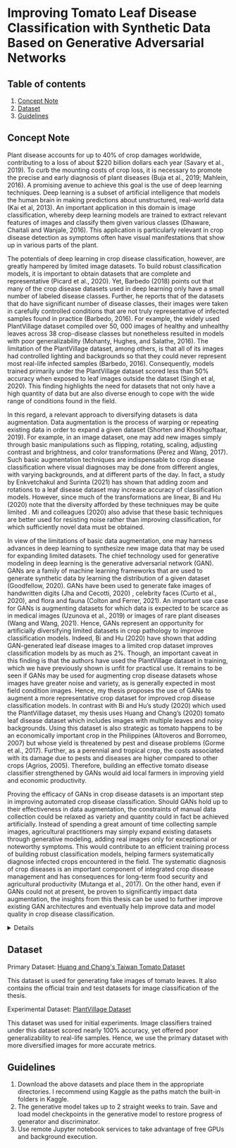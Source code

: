 # Improving Tomato Leaf Disease Classification with Synthetic Data Based on Generative Adversarial Networks

## Table of contents
1. [Concept Note](#concept_note)
2. [Dataset](#dataset)
3. [Guidelines](#guidelines)


## Concept Note <a name="concept_note">
Plant disease accounts for up to 40% of crop damages worldwide, contributing to a loss of about $220 billion dollars each year (Savary et al., 2019). To curb the mounting costs of crop loss, it is necessary to promote the precise and early diagnosis of plant diseases (Buja et al., 2019; Mahlein, 2016). A promising avenue to achieve this goal is the use of deep learning techniques. Deep learning is a subset of artificial intelligence that models the human brain in making predictions about unstructured, real-world data (Kai et al, 2013). An important application in this domain is image classification, whereby deep learning models are trained to extract relevant features of images and classify them given various classes (Dhaware, Chaitali and Wanjale, 2016). This application is  particularly relevant in crop disease detection as symptoms often have visual manifestations that show up in various parts of the plant.

The potentials of deep learning in crop disease classification, however, are greatly hampered by limited    image datasets. To build robust classification models, it is important to obtain datasets that are complete and representative (Picard et al., 2020). Yet, Barbedo (2018) points out that many of the crop disease datasets used in deep learning   only have a small number of labeled disease classes. Further, he reports that of the datasets that do have   significant number of disease classes, their images were taken in carefully controlled conditions that are not  truly representative of infected samples found in practice (Barbedo, 2016). For example, the widely used PlantVillage dataset compiled over 50, 000 images of healthy and unhealthy leaves across 38 crop-disease classes but nonetheless resulted in models with poor generalizability (Mohanty, Hughes, and Salathe, 2016). The limitation of the PlantVillage dataset, among others, is that all of its images had controlled lighting and backgrounds so that they could never represent most real-life infected samples (Barbedo, 2016). Consequently, models trained primarily under the PlantVillage dataset scored less than 50% accuracy when exposed to leaf images outside the dataset (Singh et al, 2020). This finding highlights the need for datasets that not only have a high quantity of data but are also diverse enough to cope   with the wide range of conditions found in the field.

In this regard, a relevant approach to diversifying datasets is data augmentation. Data augmentation is the process of warping or repeating existing data in order to expand a given dataset (Shorten and Khoshgoftaar, 2019). For example, in an image dataset, one may add new images simply through basic manipulations such as flipping, rotating, scaling, adjusting contrast and brightness, and color transformations (Perez and Wang, 2017). Such basic augmentation techniques are indispensable to crop disease classification where visual diagnoses may be done from different angles, with varying backgrounds, and at different parts of the day. In fact, a study by Enkvetchakul and Surinta (2021) has shown that adding zoom and rotations to a leaf disease dataset may increase accuracy of classification models. However, since much of the transformations are linear, Bi and Hu (2020) note that the diversity   afforded by these techniques may be quite limited . Mi and colleagues (2020) also advise that these basic techniques are better used for resisting noise rather than improving classification, for which sufficiently novel data must be obtained.

In view of the limitations of basic data augmentation, one may harness advances in deep learning to synthesize new image data that may be used for expanding limited datasets. The chief technology used for generative modeling in deep learning is the generative adversarial network (GAN). GANs are a family of machine learning frameworks that are used to generate synthetic data by learning the distribution of a given dataset (Goodfellow, 2020). GANs have been used to generate fake images of handwritten digits (Jha and Cecotti, 2020) , celebrity faces (Curto et al., 2020), and flora and fauna (Colton and Ferrer, 2021). An important use case for GANs is augmenting datasets for which data is expected to be scarce as in medical images (Uzunova et al., 2019) or images of rare plant diseases (Wang and Wang, 2021). Hence, GANs represent an opportunity for artificially diversifying limited datasets in crop pathology to improve classification models. Indeed, Bi and Hu (2020) have shown that adding GAN-generated leaf disease images to a limited crop dataset improves classification models by as much as 2%. Though, an important caveat in this finding   is that the authors have used the PlantVillage dataset in training, which we have previously shown is unfit for practical use. It remains to be seen if GANs may be used for augmenting crop disease datasets whose images have greater noise and variety, as is generally expected in most field condition images. 
Hence, my  thesis proposes the use of GANs to augment a more representative crop dataset for improved crop disease classification models. In contrast with Bi and Hu’s study (2020) which used the PlantVillage dataset, my thesis uses Huang and Chang’s (2020) tomato leaf disease dataset which includes images with multiple leaves and noisy backgrounds. Using this dataset is also strategic as tomato happens to be an economically important crop in the Philippines (Altoveros and Borromeo, 2007) but whose yield is threatened by pest and disease problems (Gorme et al., 2017). Further, as a perennial and tropical crop, the costs associated with its damage due to pests and diseases are higher compared to other crops (Agrios, 2005). Therefore, building an effective tomato disease classifier strengthened by GANs would aid local farmers in improving yield and economic productivity. 

Proving the efficacy of GANs in crop disease datasets is an important step in improving automated crop disease classification. Should GANs hold up to their effectiveness in data augmentation, the constraints of manual data collection could be relaxed as variety and quantity could in fact be achieved artificially. Instead of spending a great amount of time collecting sample images, agricultural practitioners may simply expand existing datasets through generative modeling, adding real images only for exceptional or noteworthy symptoms. This would contribute to an efficient training process of building robust classification models, helping farmers systematically diagnose infected crops encountered in the field. The systematic diagnosis of crop diseases is an important component of integrated crop disease management and has consequences for long-term food security and agricultural productivity (Mutanga et al., 2017). On the other hand, even if GANs could not at present, be proven to significantly impact data augmentation, the insights from this thesis can be used to further improve existing GAN architectures and eventually help improve data and model quality in crop   disease classification.
 
<details>
<summary>References</summary>
<br>
Agrios, G. (2005). Plant pathology. Elsevier.
  
Altoveros, N., & Borromeo, T. (2007). Country report on the state of plant genetic resources for food and agriculture philippines. The state of the plant genetic resources for food and agriculture of the philippines (1997- 2006).
  
Barbedo, J. (2016). A review on the main challenges in automatic plant disease identification based on visible range images. Biosystems Engineering, 144, 52–60. https://doi.org/10.1016/j.biosystemseng.2016.01.017
  
Barbedo, J. G. A. (2018). Impact of dataset size and variety on the effectiveness of deep learning and transfer learning for plant disease classification. Computers and Electronics in Agriculture, 153, 46–53. https://doi.org/10.1016/j.compag.2018.08.013
  
Bi, L., & Hu, G. (2020). Improving image-based plant disease classification with generative adversarial network under limited training set. Frontiers in Plant Science, 11. https://doi.org/10.3389/fpls.2020.583438
  
Buja, I., Sabella, E., Monteduro, A. G., Chiriacò, M. S., Bellis, D., Luvisi, A., & Maruccio, G. (2021). Advances in plant disease detection and monitoring: From traditional assays to in-field diagnostics. Sensors, 21, 2129. https://doi.org/10.3390/s21062129
  
Colton, S., & Ferrer, B. (2021). GANlapse generative photography. https://computationalcreativity.net/iccc21/wp-content/uploads/2021/09/ICCC_2021_paper_120.pdf
Curtó, D., Zarza, C., de la Torre, F., King, I., & Lyu, M. R. (2020, April). High-resolution deep convolutional generative adversarial networks. ArXiv:1711.06491 [Cs]. https://arxiv.org/abs/1711.06491
  
Dhaware, C., & Wanjale, M. (2016). Survey on image classification methods in image processing. International Journal of Computer Science Trends and Technology (IJCS T), 4. http://www.ijcstjournal.org/volume-4/issue-3/IJCST-V4I3P40.pdf
  
Enkvetchakul, P., & Surinta, O. (2021). Effective data augmentation and training techniques for improving deep learning in plant leaf disease recognition. Applied Science and Engineering Progress. https://doi.org/10.14416/j.asep.2021.01.003
  
Goodfellow, I., Pouget-Abadie, J., Mirza, M., Xu, B., Warde-Farley, D., Ozair, S., Courville, A., & Bengio, Y. (2020). Generative adversarial networks. Communications of the ACM, 63, 139–144. https://doi.org/10.1145/3422622
  
Gorme, A. L., Gonzaga, Z., Capuno, O., Rom, J., McDougall, S., Goldwater, A., & Rogers, G. (2017). Growth and yield of tomato (Solanum lycopersicum) as influenced by different soil organic amendments and types of cultivation. Annals of Tropical Research, 116–128. https://doi.org/10.32945/atr39sb9.2017
  
Huang, Mei-Ling; Chang, Ya-Han (2020), “Dataset of Tomato Leaves”, Mendeley Data, V1, doi: 10.17632/ngdgg79rzb.1
  
Jha, G., & Cecotti, H. (2020). Data augmentation for handwritten digit recognition using generative adversarial networks. Multimedia Tools and Applications. https://doi.org/10.1007/s11042-020-08883-w
  
Kai, Yu, Lei, J., Yuqiang, C., Wei, & Xu. (2013). Deep learning: Yesterday, today, and tomorrow. Journal of Computer Research and Development, 50, 1799. https://crad.ict.ac.cn/EN/abstract/abstract1340.shtml
  
Mahlein, A.-K. (2016). Plant disease detection by imaging sensors – parallels and specific demands for precision agriculture and plant phenotyping. Plant Disease, 100, 241–251. https://doi.org/10.1094/pdis-03-15-0340-fe
  
Mi, J., Hao, X., Yang, S., Gao, W., Li, M., & Minjuan, W. (2020). Res-wgan: Image classification for plant small-scale datasets. https://doi.org/10.21203/rs.2.23790/v1
  
Mohanty, S. P., Hughes, D. P., & Salathé, M. (2016). Using deep learning for image-based plant disease detection. Frontiers in Plant Science, 7. https://doi.org/10.3389/fpls.2016.01419
  
Mutanga, O., Dube, T., & Galal, O. (2017). Remote sensing of crop health for food security in Africa: Potentials and constraints. Remote Sensing Applications: Society and Environment, 8, 231–239. https://doi.org/10.1016/j.rsase.2017.10.004
  
Perez, L., & Wang, J. (2017, December). The effectiveness of data augmentation in image classification using deep learning. ArXiv:1712.04621 [Cs]. https://arxiv.org/abs/1712.04621
  
Picard, S., Chapdelaine, C., Cappi, C., Gardes, L., Jenn, E., Lefevre, B., & Soumarmon, T. (2020). Ensuring dataset quality for machine learning certification. IEEE Xplore, 275–282. https://doi.org/10.1109/ISSREW51248.2020.00085
  
Savary, S., Willocquet, L., Pethybridge, S. J., Esker, P., McRoberts, N., & Nelson, A. (2019). The global burden of pathogens and pests on major food crops. Nature Ecology & Evolution, 3, 430–439. https://doi.org/10.1038/s41559-018-0793-y
  
Shorten, C., & Khoshgoftaar, Taghi M. (2019). A survey on image data augmentation for deep learning. Journal of Big Data, 6. https://doi.org/10.1186/s40537-019-0197-0
  
Singh, D., Jain, N., Jain, P., Kayal, P., Kumawat, S., & Batra, N. (2020). Plantdoc: a dataset for visual plant disease detection (pp. 249–253).
Uzunova, H., Ehrhardt, J., Jacob, F., Frydrychowicz, A., & Handels, H. (2019). Multi-scale GANs for memory-efficient generation of high resolution medical images. Lecture Notes in Computer Science, 112–120. https://doi.org/10.1007/978-3-030-32226-7_13
  
Wang, Y., & Wang, S. (2021). IMAL: An improved meta-learning approach for few-shot classification of plant diseases. IEEE Xplore, 1–7. https://doi.org/10.1109/BIBE52308.2021.9635575

</details>
</a>

## Dataset <a name="dataset">
Primary Dataset: [Huang and Chang's Taiwan Tomato Dataset](https://data.mendeley.com/datasets/ngdgg79rzb/1)
  
This dataset is used for generating fake images of tomato leaves. It also contains the official train and test datasets for image classification of the thesis.
  
Experimental Dataset: [PlantVillage Dataset](https://www.kaggle.com/emmarex/plantdisease)
  
This dataset was used for initial experiments. Image classifiers trained under this dataset scored nearly 100% accuracy, yet offered poor generalizability to real-life samples. Hence, we use the primary dataset with more diversified images for more accurate metrics.

## Guidelines <a name="guidelines">
1. Download the above datasets and place them in the appropriate directories. I recommend using Kaggle as the paths match the built-in folders in Kaggle.
2. The generative model takes up to 2 straight weeks to train. Save and load model checkpoints in the generative model to restore progress of generator and discriminator.
3. Use remote Jupyter notebook services to take advantage of free GPUs and background execution.
